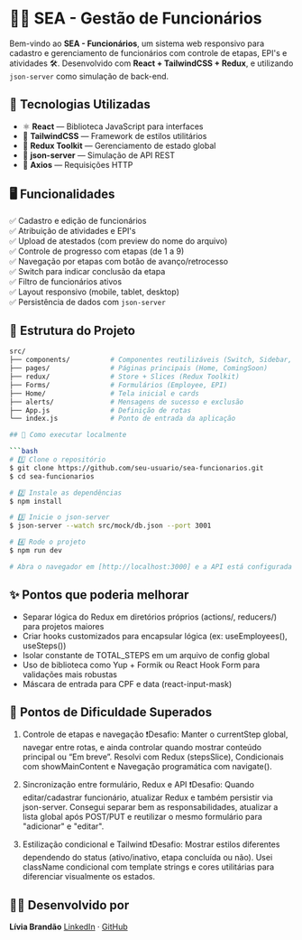 # 🧑‍💼 SEA - Gestão de Funcionários

Bem-vindo ao **SEA - Funcionários**, um sistema web responsivo para cadastro e gerenciamento de funcionários com controle de etapas, EPI's e atividades 🛠️. Desenvolvido com **React + TailwindCSS + Redux**, e utilizando `json-server` como simulação de back-end.

## 🚀 Tecnologias Utilizadas

- ⚛️ **React** — Biblioteca JavaScript para interfaces
- 🎨 **TailwindCSS** — Framework de estilos utilitários
- 🔁 **Redux Toolkit** — Gerenciamento de estado global
- 🔌 **json-server** — Simulação de API REST
- 🧪 **Axios** — Requisições HTTP

## 🖥️ Funcionalidades

✅ Cadastro e edição de funcionários  
✅ Atribuição de atividades e EPI's  
✅ Upload de atestados (com preview do nome do arquivo)  
✅ Controle de progresso com etapas (de 1 a 9)  
✅ Navegação por etapas com botão de avanço/retrocesso  
✅ Switch para indicar conclusão da etapa  
✅ Filtro de funcionários ativos  
✅ Layout responsivo (mobile, tablet, desktop)  
✅ Persistência de dados com `json-server`

## 📂 Estrutura do Projeto

````bash
src/
├── components/          # Componentes reutilizáveis (Switch, Sidebar, etc)
├── pages/               # Páginas principais (Home, ComingSoon)
├── redux/               # Store + Slices (Redux Toolkit)
├── Forms/               # Formulários (Employee, EPI)
├── Home/                # Tela inicial e cards
├── alerts/              # Mensagens de sucesso e exclusão
├── App.js               # Definição de rotas
└── index.js             # Ponto de entrada da aplicação

## 🧰 Como executar localmente

```bash
# 1️⃣ Clone o repositório
$ git clone https://github.com/seu-usuario/sea-funcionarios.git
$ cd sea-funcionarios

# 2️⃣ Instale as dependências
$ npm install

# 3️⃣ Inicie o json-server
$ json-server --watch src/mock/db.json --port 3001

# 4️⃣ Rode o projeto
$ npm run dev

# Abra o navegador em [http://localhost:3000] e a API está configurada em http://localhost:3001, entre e veja a aplicação em ação! 🌐
````

## ✨ Pontos que poderia melhorar

- Separar lógica do Redux em diretórios próprios (actions/, reducers/) para projetos maiores
- Criar hooks customizados para encapsular lógica (ex: useEmployees(), useSteps())
- Isolar constante de TOTAL_STEPS em um arquivo de config global
- Uso de biblioteca como Yup + Formik ou React Hook Form para validações mais robustas
- Máscara de entrada para CPF e data (react-input-mask)

## 🚧 Pontos de Dificuldade Superados

1. Controle de etapas e navegação
   ❗Desafio: Manter o currentStep global, navegar entre rotas, e ainda controlar quando mostrar conteúdo principal ou “Em breve”. Resolvi com Redux (stepsSlice), Condicionais com showMainContent e Navegação programática com navigate().

2. Sincronização entre formulário, Redux e API
   ❗Desafio: Quando editar/cadastrar funcionário, atualizar Redux e também persistir via json-server. Consegui separar bem as responsabilidades, atualizar a lista global após POST/PUT e reutilizar o mesmo formulário para "adicionar" e "editar".

3. Estilização condicional e Tailwind
   ❗Desafio: Mostrar estilos diferentes dependendo do status (ativo/inativo, etapa concluída ou não). Usei className condicional com template strings e cores utilitárias para diferenciar visualmente os estados.

## 👨‍💻 Desenvolvido por

**Lívia Brandão**
[LinkedIn](https://www.linkedin.com/in/liviatbrandao/) · [GitHub](https://github.com/livbrandao)
